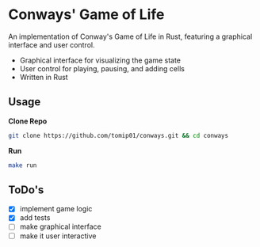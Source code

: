# Conways' Game of Life
An implementation of Conway's Game of Life in Rust, featuring a graphical interface and user control.

* Graphical interface for visualizing the game state
* User control for playing, pausing, and adding cells
* Written in Rust

## Usage
**Clone Repo**
```bash
git clone https://github.com/tomip01/conways.git && cd conways
```
**Run**
```bash
make run
```

## ToDo's

- [x] implement game logic
- [x] add tests
- [ ] make graphical interface
- [ ] make it user interactive 

